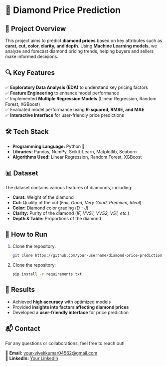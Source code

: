 # 💎 Diamond Price Prediction  

## 📌 Project Overview  
This project aims to predict **diamond prices** based on key attributes such as **carat, cut, color, clarity, and depth**. Using **Machine Learning models**, we analyze and forecast diamond pricing trends, helping buyers and sellers make informed decisions.  

## 🔍 Key Features  
✅ **Exploratory Data Analysis (EDA)** to understand key pricing factors  
✅ **Feature Engineering** to enhance model performance  
✅ Implemented **Multiple Regression Models** (Linear Regression, Random Forest, XGBoost)  
✅ Evaluated model performance using **R-squared, RMSE, and MAE**  
✅ **Interactive Interface** for user-friendly price predictions  

## 🛠 Tech Stack  
- **Programming Language:** Python 🐍  
- **Libraries:** Pandas, NumPy, Scikit-Learn, Matplotlib, Seaborn  
- **Algorithms Used:** Linear Regression, Random Forest, XGBoost  

## 📊 Dataset  
The dataset contains various features of diamonds, including:  
- **Carat:** Weight of the diamond  
- **Cut:** Quality of the cut (*Fair, Good, Very Good, Premium, Ideal*)  
- **Color:** Diamond color grading (*D - J*)  
- **Clarity:** Purity of the diamond (*IF, VVS1, VVS2, VS1, etc.*)  
- **Depth & Table:** Proportions of the diamond  

## 🚀 How to Run  
1. Clone the repository:  
   ```bash
   git clone https://github.com/your-username/diamond-price-prediction.git
1. Clone the repository:  
   ```bash
   pip install -r requirements.txt
## 📌 Results  
- Achieved **high accuracy** with optimized models  
- Provided **insights into factors affecting diamond prices**  
- Developed a **user-friendly interface** for price prediction  

## 📬 Contact  
For any questions or collaborations, feel free to reach out!  

📧 **Email:** your-vivekkumar04562@gmail.com  
🔗 **LinkedIn:** [Your LinkedIn](https://linkedin.com/in/vivek-kumar-596894272)  
